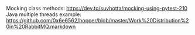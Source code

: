 Mocking class methods: https://dev.to/suvhotta/mocking-using-pytest-210
Java multiple threads example: https://github.com/0x6e6562/hopper/blob/master/Work%20Distribution%20in%20RabbitMQ.markdown
